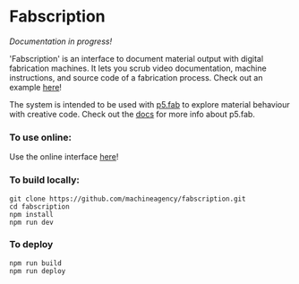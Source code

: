 # Fabscription
_Documentation in progress!_

'Fabscription' is an interface to document material output with digital fabrication machines. It lets you scrub video documentation, machine instructions, and source code of a fabrication process. Check out an example [here](https://machineagency.github.io/fabscription/)!

The system is intended to be used with [p5.fab]([url](https://github.com/machineagency/p5.fab)) to explore material behaviour with creative code. Check out the [docs](https://machineagency.github.io/p5.fab-docs/) for more info about p5.fab.


### To use online:
Use the online interface [here](https://machineagency.github.io/fabscription/)!

### To build locally:
```
git clone https://github.com/machineagency/fabscription.git
cd fabscription
npm install
npm run dev
```

### To deploy
```
npm run build
npm run deploy
```
